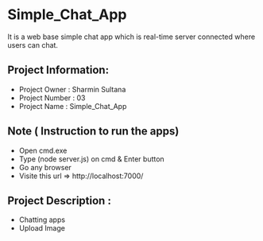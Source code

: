 # Simple_Chat_App
It is a web base simple chat app which is real-time server connected where users can chat.
## Project Information:
* Project Owner : Sharmin Sultana
* Project Number : 03
* Project Name : Simple_Chat_App
## Note ( Instruction to run the apps)
* Open cmd.exe
* Type (node server.js) on cmd & Enter button
* Go any browser
* Visite this url => http://localhost:7000/
## Project Description :
* Chatting apps
* Upload Image
